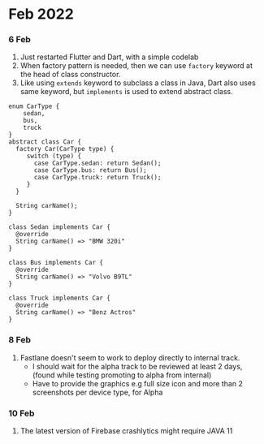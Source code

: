 # Feb 2022
### 6 Feb
1. Just restarted Flutter and Dart, with a simple codelab
2. When factory pattern is needed, then we can use `factory` keyword at the head of class constructor.
3. Like using `extends` keyword to subclass a class in Java, Dart also uses same keyword, but `implements` is used to extend abstract class.

```
enum CarType {
    sedan,
    bus,
    truck
}
abstract class Car {
  factory Car(CarType type) {
     switch (type) {
       case CarType.sedan: return Sedan();
       case CarType.bus: return Bus();
       case CarType.truck: return Truck();
     }
  }
  
  String carName();
}

class Sedan implements Car {
  @override
  String carName() => "BMW 320i"
}

class Bus implements Car {
  @override
  String carName() => "Volvo B9TL"
}

class Truck implements Car {
  @override
  String carName() => "Benz Actros"
}
```
### 8 Feb
1. Fastlane doesn't seem to work to deploy directly to internal track.
   * I should wait for the alpha track to be reviewed at least 2 days, (found while testing promoting to alpha from internal) 
   * Have to provide the graphics e.g full size icon and more than 2 screenshots per device type, for Alpha

### 10 Feb
1. The latest version of Firebase crashlytics might require JAVA 11
